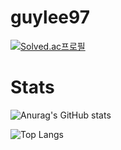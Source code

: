 # guylee97


[![Solved.ac프로필](http://mazassumnida.wtf/api/v2/generate_badge?boj=guylee97)](https://solved.ac/guylee97/)



# Stats

![Anurag's GitHub stats](https://github-readme-stats.vercel.app/api?username=guylee97&show_icons=true&theme=dracula)

![Top Langs](https://github-readme-stats.vercel.app/api/top-langs/?username=guylee97&layout=compact&theme=dracula)
